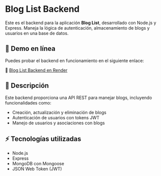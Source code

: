 # Blog List Backend

Este es el backend para la aplicación **Blog List**, desarrollado con Node.js y Express. Maneja la lógica de autenticación, almacenamiento de blogs y usuarios en una base de datos.

## 🚀 Demo en línea

Puedes probar el backend en funcionamiento en el siguiente enlace:

🔗 [Blog List Backend en Render](https://fullstackopen-bloglist-backend.onrender.com)

## 📖 Descripción

Este backend proporciona una API REST para manejar blogs, incluyendo funcionalidades como:
- Creación, actualización y eliminación de blogs
- Autenticación de usuarios con tokens JWT
- Manejo de usuarios y asociaciones con blogs

## ⚡ Tecnologías utilizadas

- Node.js
- Express
- MongoDB con Mongoose
- JSON Web Token (JWT)